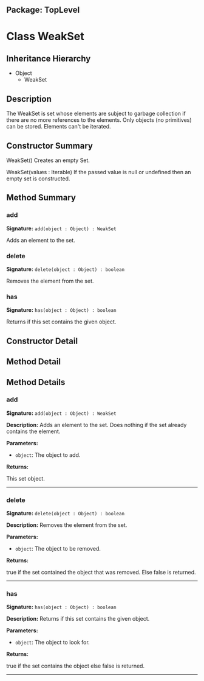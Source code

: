 ## Package: TopLevel

# Class WeakSet

## Inheritance Hierarchy

- Object
  - WeakSet

## Description

The WeakSet is set whose elements are subject to garbage collection if there are no more references to the elements. Only objects (no primitives) can be stored. Elements can't be iterated.

## Constructor Summary

WeakSet() Creates an empty Set.

WeakSet(values : Iterable) If the passed value is null or undefined then an empty set is constructed.

## Method Summary

### add

**Signature:** `add(object : Object) : WeakSet`

Adds an element to the set.

### delete

**Signature:** `delete(object : Object) : boolean`

Removes the element from the set.

### has

**Signature:** `has(object : Object) : boolean`

Returns if this set contains the given object.

## Constructor Detail

## Method Detail

## Method Details

### add

**Signature:** `add(object : Object) : WeakSet`

**Description:** Adds an element to the set. Does nothing if the set already contains the element.

**Parameters:**

- `object`: The object to add.

**Returns:**

This set object.

---

### delete

**Signature:** `delete(object : Object) : boolean`

**Description:** Removes the element from the set.

**Parameters:**

- `object`: The object to be removed.

**Returns:**

true if the set contained the object that was removed. Else false is returned.

---

### has

**Signature:** `has(object : Object) : boolean`

**Description:** Returns if this set contains the given object.

**Parameters:**

- `object`: The object to look for.

**Returns:**

true if the set contains the object else false is returned.

---